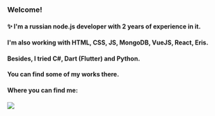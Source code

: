### Welcome!

#### ✨ I'm a russian node.js developer with 2 years of experience in it.
#### I'm also working with HTML, CSS, JS, MongoDB, VueJS, React, Eris.
#### Besides, I tried C#, Dart (Flutter) and Python.
#### You can find some of my works there.

####

#### Where you can find me:
#### ![](http://reflex.guru/rg.svg)
